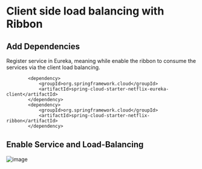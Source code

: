 # Client side load balancing with Ribbon


## Add Dependencies

Register service in Eureka, meaning while enable the ribbon to consume the services via the client load balancing.

```
		<dependency>
			<groupId>org.springframework.cloud</groupId>
			<artifactId>spring-cloud-starter-netflix-eureka-client</artifactId>
		</dependency>
		<dependency>
			<groupId>org.springframework.cloud</groupId>
			<artifactId>spring-cloud-starter-netflix-ribbon</artifactId>
		</dependency>
```


## Enable Service and Load-Balancing

![image](https://user-images.githubusercontent.com/17804600/88607303-2f3a5f00-d07f-11ea-8acb-a4ae827da615.png)



